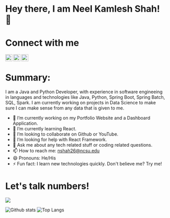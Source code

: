 # Hey there, I am Neel Kamlesh Shah! 👋

<!--
**ineelshah/ineelshah** is a ✨ _special_ ✨ repository because its `README.md` (this file) appears on your GitHub profile.
-->
# Connect with me

[<img align="left" alt="ineelshah | Twitter" width="22px" src="https://cdn.jsdelivr.net/npm/simple-icons@v3/icons/twitter.svg" />][twitter]
[<img align="left" alt="ineelshah | LinkedIn" width="22px" src="https://cdn.jsdelivr.net/npm/simple-icons@v3/icons/linkedin.svg" />][linkedin]
[<img align="left" alt="ineelshah | Instagram" width="22px" src="https://cdn.jsdelivr.net/npm/simple-icons@v3/icons/instagram.svg" />][instagram]

<br>


# Summary:
I am a Java and Python Developer, with experience in software engineeing in languages and technologies like Java, Python, Spring Boot, Spring Batch, SQL, Spark. I am currently working on projects in Data Science to make sure I can make sense from any data that is given to me.
<br>

- 🔭 I’m currently working on my Portfolio Website and a Dashboard Application.
- 🌱 I’m currently learning React.
- 👯 I’m looking to collaborate on Github or YouTube.
- 🤔 I’m looking for help with React Framework.
- 💬 Ask me about any tech related stuff or coding related questions.
- 📫 How to reach me: nshah26@ncsu.edu
- 😄 Pronouns: He/His
- ⚡ Fun fact: I learn new technologies quickly. Don't believe me? Try me!

# Let's talk numbers!

![](https://komarev.com/ghpvc/?username=ineelshah&style=plastic)

![Github stats](https://github-readme-stats.vercel.app/api?username=ineelshah&show_icons=true&include_all_commits=true&count_private=true)
![Top Langs](https://github-readme-stats.vercel.app/api/top-langs/?username=ineelshah&layout=compact)


<!-- ![](https://github-readme-stats.vercel.app/api/pin/?username=ineelshah&repo=)] -->


[twitter]: https://twitter.com/NeelShah2709
[instagram]: https://instagram.com/ineelshah
[linkedin]: https://linkedin.com/in/ineelshah
